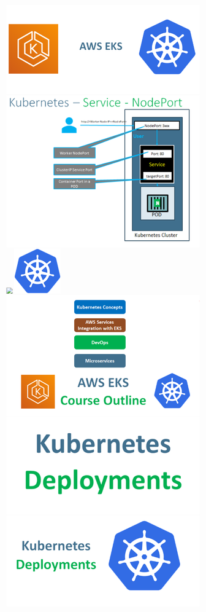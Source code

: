 ![](eks-kubernets.png)
![](NodePort-Service.png)
![](Kubernetes-ReplicaSets.png)
![](kubernets.png)
![](CourseOutline.png)
![](KubernetesDeployments.png)
![Alt text](image.png)